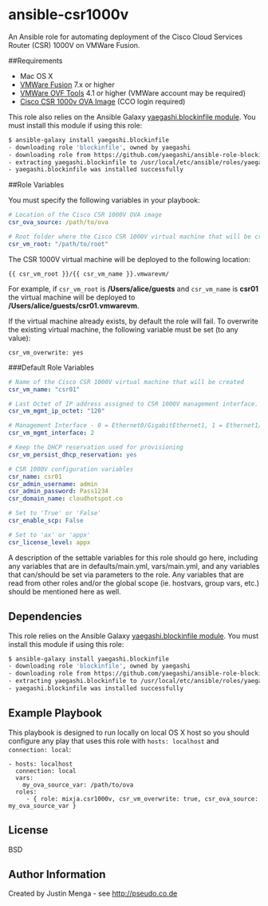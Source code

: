 # ansible-csr1000v

An Ansible role for automating deployment of the Cisco Cloud Services Router (CSR) 1000V on VMWare Fusion.  

##Requirements

- Mac OS X
- <a href="http://www.vmware.com/products/fusion" target="_blank">VMWare Fusion</a> 7.x or higher
- <a href="https://www.vmware.com/support/developer/ovf/" target="_blank">VMWare OVF Tools</a> 4.1 or higher (VMWare account may be required)
- <a href="https://software.cisco.com/download/release.html?mdfid=284364978&softwareid=282046477&release=3.14.1S&relind=AVAILABLE&rellifecycle=ED&reltype=latest" target="_blank">Cisco CSR 1000v OVA Image</a> (CCO login required)

This role also relies on the Ansible Galaxy <a href="https://github.com/yaegashi/ansible-role-blockinfile" target="_blank">yaegashi.blockinfile module</a>.  You must install this module if using this role:

```bash
$ ansible-galaxy install yaegashi.blockinfile
- downloading role 'blockinfile', owned by yaegashi
- downloading role from https://github.com/yaegashi/ansible-role-blockinfile/archive/v0.5.tar.gz
- extracting yaegashi.blockinfile to /usr/local/etc/ansible/roles/yaegashi.blockinfile
- yaegashi.blockinfile was installed successfully
```

##Role Variables

You must specify the following variables in your playbook:

```yaml
# Location of the Cisco CSR 1000V OVA image 
csr_ova_source: /path/to/ova

# Root folder where the Cisco CSR 1000V virtual machine that will be created
csr_vm_root: "/path/to/root"
```

The CSR 1000V virtual machine will be deployed to the following location:

`{{ csr_vm_root }}/{{ csr_vm_name }}.vmwarevm/`

For example, if `csr_vm_root` is **/Users/alice/guests** and `csr_vm_name` is **csr01** the virtual machine will be deployed to **/Users/alice/guests/csr01.vmwarevm**.

If the virtual machine already exists, by default the role will fail.  To overwrite the existing virtual machine, the following variable must be set (to any value):

`csr_vm_overwrite: yes`

###Default Role Variables

```yaml
# Name of the Cisco CSR 1000V virtual machine that will be created
csr_vm_name: "csr01"

# Last Octet of IP address assigned to CSR 1000V management interface.  This value should be between 3 and 127.
csr_vm_mgmt_ip_octet: "120"

# Management Interface - 0 = Ethernet0/GigabitEthernet1, 1 = Ethernet1/GigabitEthernet2, 2 = Ethernet2/GigabitEthernet2
csr_vm_mgmt_interface: 2

# Keep the DHCP reservation used for provisioning
csr_vm_persist_dhcp_reservation: yes

# CSR 1000V configuration variables
csr_name: csr01
csr_admin_username: admin
csr_admin_password: Pass1234
csr_domain_name: cloudhotspot.co

# Set to 'True' or 'False'
csr_enable_scp: False

# Set to 'ax' or 'appx'
csr_license_level: appx
```

A description of the settable variables for this role should go here, including any variables that are in defaults/main.yml, vars/main.yml, and any variables that can/should be set via parameters to the role. Any variables that are read from other roles and/or the global scope (ie. hostvars, group vars, etc.) should be mentioned here as well.

Dependencies
------------

This role relies on the Ansible Galaxy <a href="https://github.com/yaegashi/ansible-role-blockinfile" target="_blank">yaegashi.blockinfile module</a>.  You must install this module if using this role:

```bash
$ ansible-galaxy install yaegashi.blockinfile
- downloading role 'blockinfile', owned by yaegashi
- downloading role from https://github.com/yaegashi/ansible-role-blockinfile/archive/v0.5.tar.gz
- extracting yaegashi.blockinfile to /usr/local/etc/ansible/roles/yaegashi.blockinfile
- yaegashi.blockinfile was installed successfully
```

Example Playbook
----------------

This playbook is designed to run locally on local OS X host so you should configure any play that uses this role with `hosts: localhost` and `connection: local`:

    - hosts: localhost
      connection: local
      vars:
        my_ova_source_var: /path/to/ova
      roles:
         - { role: mixja.csr1000v, csr_vm_overwrite: true, csr_ova_source: my_ova_source_var }

License
-------

BSD

Author Information
------------------

Created by Justin Menga - see http://pseudo.co.de
